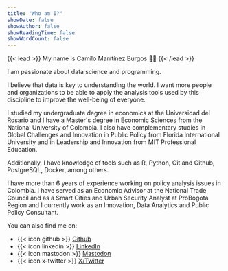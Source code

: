 ```yaml
---
title: "Who am I?"
showDate: false
showAuthor: false
showReadingTime: false
showWordCount: false
---
```



{{< lead >}}
My name is Camilo Marrtínez  Burgos :man_technologist:
{{< /lead >}}

I am passionate about data science and programming.

I believe that data is key to understanding the world. I want more people and organizations to be able to apply the analysis tools used by this discipline to improve the well-being of everyone.

I studied my undergraduate degree in economics at the Universidad del Rosario and I have a Master's degree in Economic Sciences from the National University of Colombia. I also have complementary studies in Global Challenges and Innovation in Public Policy from Florida International University and in Leadership and Innovation from MIT Professional Education.

Additionally, I have knowledge of tools such as R, Python, Git and Github, PostgreSQL, Docker, among others.

I have more than 6 years of experience working on policy analysis issues in Colombia. I have served as an Economic Advisor at the National Trade Council and as a Smart Cities and Urban Security Analyst at ProBogotá Region and I currently work as an Innovation, Data Analytics and Public Policy Consultant.

You can also find me on:
- {{< icon github >}} [Github](https://github.com/camartinezbu)
- {{< icon linkedin >}} [LinkedIn](https://www.linkedin.com/in/camartinezbu/)
- {{< icon mastodon >}} [Mastodon](https://fosstodon.org/@camartinezbu)
- {{< icon x-twitter >}} [X/Twitter](https://twitter.com/home)
